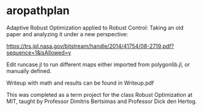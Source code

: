 # aropathplan

Adaptive Robust Optimization applied to Robust Control: Taking an old paper and analyzing it under a new perspective:

https://trs.jpl.nasa.gov/bitstream/handle/2014/41754/08-2719.pdf?sequence=1&isAllowed=y

Edit runcase.jl to run different maps either imported from polygonlib.jl, or manually defined.

Writeup with math and results can be found in Writeup.pdf

This was completed as a term project for the class Robust Optimization at MIT, taught by Professor Dimitris Bertsimas and Professor Dick den Hertog.
